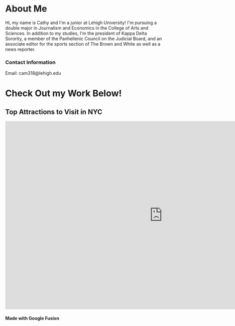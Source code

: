 <md>
<body>
<h1>About Me</h1>
<p>Hi, my name is Cathy and I'm a junior at Lehigh University! I'm pursuing a double major in Journalism and Economics in the College of Arts and Sciences. In addition to my studies, I'm the president of Kappa Delta Sorority, a member of the Panhellenic Council on the Judicial Board, and an associate editor for the sports section of The Brown and White as well as a news reporter.</p>
<h3>Contact Information</h3>
<p>Email: cam318@lehigh.edu </p>
</body>
<body>
<h1>Check Out my Work Below!</h1>
</body>
<body>
<h2>Top Attractions to Visit in NYC</h2>
<iframe width="1000" height="600" scrolling="yes" frameborder="no" src="https://fusiontables.google.com/embedviz?viz=GVIZ&amp;t=TABLE&amp;q=select+col1%2C+col2%2C+col3%2C+col4%2C+col5+from+1z5qxlKn3kzisU01h2kLOith_UE_nNYs6RV_R97ry&amp;containerId=googft-gviz-canvas"></iframe>
<h4>Made with Google Fusion</h4>
</body>
</md>
